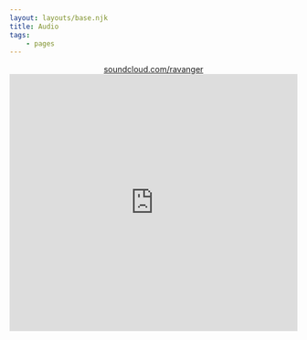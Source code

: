 ```yaml
---
layout: layouts/base.njk
title: Audio
tags: 
    - pages
---
```


<center><a href="https://soundcloud.com/ravanger/" target="_blank">soundcloud.com/ravanger</a></center>

<iframe width="100%" height="450" scrolling="no" frameborder="no" allow="autoplay" src="https://w.soundcloud.com/player/?url=https%3A//api.soundcloud.com/users/19542333&color=%23252525&auto_play=false&hide_related=false&show_comments=true&show_user=true&show_reposts=false&show_teaser=true"></iframe>

<link rel="stylesheet" type="text/css" href="/css/hidesubnav.css">
